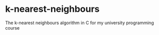 # k-nearest-neighbours
The k-nearest neighbours algorithm in C for my university programming course
